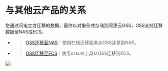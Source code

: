# 与其他云产品的关系

您通过闪电立方迁移的数据，最终以对象形式存储到阿里云OSS，OSS支持迁移数据至NAS或ECS。

-   > [OSS迁移至NAS]()：使用在线迁移服务从OSS迁移到NAS。
-   > [OSS迁移至ECS](/intl.zh-CN/常用工具/命令行工具ossutil/常用命令/cp/简介.md)：使用ossutil工具从OSS迁移到ECS。

![](http://docs-aliyun.cn-hangzhou.oss.aliyun-inc.com/assets/pic/145826/cn_zh/1575537806587/%E4%B8%8E%E5%85%B6%E4%BB%96%E4%BA%91%E4%BA%A7%E5%93%81%E7%9A%84%E5%85%B3%E7%B3%BB.png)


